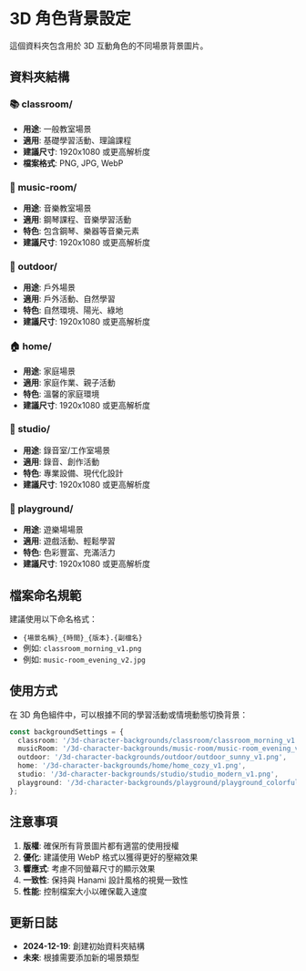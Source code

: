 # 3D 角色背景設定

這個資料夾包含用於 3D 互動角色的不同場景背景圖片。

## 資料夾結構

### 📚 classroom/
- **用途**: 一般教室場景
- **適用**: 基礎學習活動、理論課程
- **建議尺寸**: 1920x1080 或更高解析度
- **檔案格式**: PNG, JPG, WebP

### 🎵 music-room/
- **用途**: 音樂教室場景
- **適用**: 鋼琴課程、音樂學習活動
- **特色**: 包含鋼琴、樂器等音樂元素
- **建議尺寸**: 1920x1080 或更高解析度

### 🌳 outdoor/
- **用途**: 戶外場景
- **適用**: 戶外活動、自然學習
- **特色**: 自然環境、陽光、綠地
- **建議尺寸**: 1920x1080 或更高解析度

### 🏠 home/
- **用途**: 家庭場景
- **適用**: 家庭作業、親子活動
- **特色**: 溫馨的家庭環境
- **建議尺寸**: 1920x1080 或更高解析度

### 🎤 studio/
- **用途**: 錄音室/工作室場景
- **適用**: 錄音、創作活動
- **特色**: 專業設備、現代化設計
- **建議尺寸**: 1920x1080 或更高解析度

### 🎪 playground/
- **用途**: 遊樂場場景
- **適用**: 遊戲活動、輕鬆學習
- **特色**: 色彩豐富、充滿活力
- **建議尺寸**: 1920x1080 或更高解析度

## 檔案命名規範

建議使用以下命名格式：
- `{場景名稱}_{時間}_{版本}.{副檔名}`
- 例如: `classroom_morning_v1.png`
- 例如: `music-room_evening_v2.jpg`

## 使用方式

在 3D 角色組件中，可以根據不同的學習活動或情境動態切換背景：

```typescript
const backgroundSettings = {
  classroom: '/3d-character-backgrounds/classroom/classroom_morning_v1.png',
  musicRoom: '/3d-character-backgrounds/music-room/music-room_evening_v1.png',
  outdoor: '/3d-character-backgrounds/outdoor/outdoor_sunny_v1.png',
  home: '/3d-character-backgrounds/home/home_cozy_v1.png',
  studio: '/3d-character-backgrounds/studio/studio_modern_v1.png',
  playground: '/3d-character-backgrounds/playground/playground_colorful_v1.png'
};
```

## 注意事項

1. **版權**: 確保所有背景圖片都有適當的使用授權
2. **優化**: 建議使用 WebP 格式以獲得更好的壓縮效果
3. **響應式**: 考慮不同螢幕尺寸的顯示效果
4. **一致性**: 保持與 Hanami 設計風格的視覺一致性
5. **性能**: 控制檔案大小以確保載入速度

## 更新日誌

- **2024-12-19**: 創建初始資料夾結構
- **未來**: 根據需要添加新的場景類型

